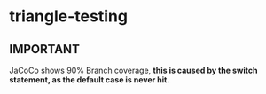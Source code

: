 # triangle-testing

## IMPORTANT

JaCoCo shows 90% Branch coverage, **this is caused by the switch statement, as the default case is never hit.**
